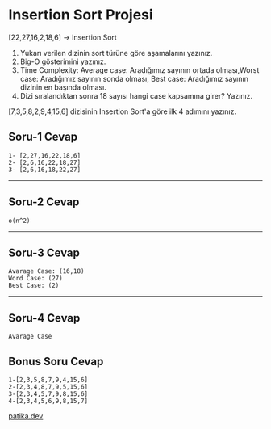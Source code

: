 # Insertion Sort Projesi
[22,27,16,2,18,6] -> Insertion Sort

1. Yukarı verilen dizinin sort türüne göre aşamalarını yazınız.
2. Big-O gösterimini yazınız.
3. Time Complexity: Average case: Aradığımız sayının ortada olması,Worst case: Aradığımız sayının sonda olması, Best case: Aradığımız sayının dizinin en başında olması.
4. Dizi sıralandıktan sonra 18 sayısı hangi case kapsamına girer? Yazınız.


[7,3,5,8,2,9,4,15,6] dizisinin Insertion Sort'a göre ilk 4 adımını yazınız.

## Soru-1 Cevap

```
1- [2,27,16,22,18,6]
2- [2,6,16,22,18,27]
3- [2,6,16,18,22,27]
```
---
## Soru-2 Cevap

```
o(n^2)
```
---
## Soru-3 Cevap
```
Avarage Case: (16,18)
Word Case: (27)
Best Case: (2)
```
---
## Soru-4 Cevap
```
Avarage Case
```

## Bonus Soru Cevap
```
1-[2,3,5,8,7,9,4,15,6]
2-[2,3,4,8,7,9,5,15,6]
3-[2,3,4,5,7,9,8,15,6]
4-[2,3,4,5,6,9,8,15,7]
```

[patika.dev](patika.dev)
